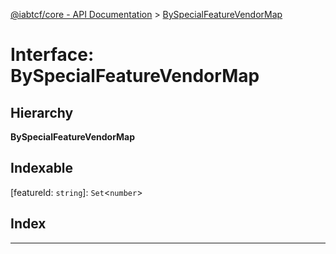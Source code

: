 [@iabtcf/core - API Documentation](../README.md) > [BySpecialFeatureVendorMap](../interfaces/byspecialfeaturevendormap.md)

# Interface: BySpecialFeatureVendorMap

## Hierarchy

**BySpecialFeatureVendorMap**

## Indexable

\[featureId: `string`\]:&nbsp;`Set`<`number`>
## Index

---

